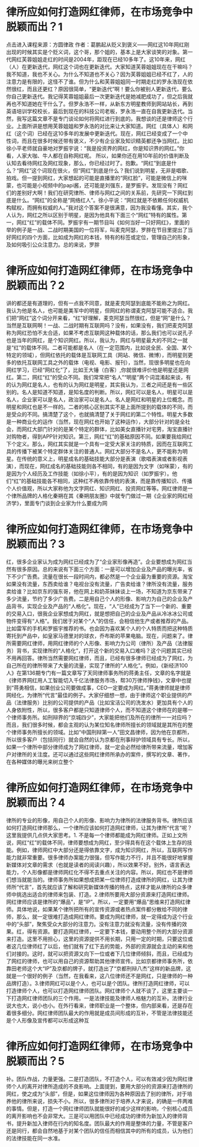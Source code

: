 # 律所应如何打造网红律师，在市场竞争中脱颖而出？1

点击进入课程来源：方圆律政 作者：葛鹏起从贬义到褒义——网红这10年网红刚出现的时候其实是个贬义词，这个哥，那个姐的，基本上是大家谈笑的对象。第一代网红芙蓉姐姐走红的时间是2004年，距现在已经10多年了。这10年来，网红（人）在更新迭代，网红这个词也在更新迭代。大家知道芙蓉姐姐现在在干嘛吗？我不知道，我也不关心。为什么不知道也不关心？因为芙蓉姐姐已经不红了，人的注意力是有限的，这怪不了谁。但为什么和芙蓉姐姐同一时期走红的罗永浩现在依然很红，而且还更红？原因很简单，“更新迭代”啊！要么你被别人更新迭代，要么你自己更新迭代。我记得芙蓉姐姐最后一次更新迭代是她减肥成功了，但之后我就再也不知道她在干什么了。但罗永浩不一样，从新东方明星教师到网站站长，再到英语培训学校校长，最后到现在的科技公司老板，罗永浩一直在自我更新迭代。当然，我写这篇文章不是专门谈论如何将网红进行到底的。我想谈的还是律师这个行业。上面所讲是想用芙蓉姐姐和罗永浩的对比来让大家知道。网红（具体人）和网红（这个词）已经在这10多年的发展中更新迭代。现在，网红已经变成了一个中性词，而且在很多时候还带有褒义，不少有企业家及知识精英都还争当网红。比如徐小平老师就自豪地对罗振宇说：“我是投资界的网红，你是知识界的网红。”你看，人家大咖、牛人都在自称网红呢。 所以，如果你还在用10年前的价值判断及认知去看待网红及网红现象，那么，你已经过时了。抱歉。“网红”到底是什么？“网红”这个词现在很火，但“网红”到底是什么？我们说到明星，无非是唱歌、拍戏。但一提到网红，大家想起的可能是直播里的“网红脸”，可能是微信上的咪蒙，也可能是小视频中的papi酱，还可能是刘强东，是罗振宇。发现没有？网红们的差别好大啊！我们在研究律所、律师与网红之间的关系前，先研究一下网红到底是什么。“网红”的全称是“网络红人”。徐小平说：“网红就是不依赖任何权威机构赋权，而拥有权威的人。”我对这个答案不是很满意，因为我没看懂。其实，我个人认为，网红之所以区别于明星，是因为他具有下面三个“网红”特有的属性。第一，网红“红”的载体不同。罗振宇有一期节目叫《如何当好一只好网红》，里面的举的例子是一战、二战时期美国的一位将军，叫麦克阿瑟，罗胖在节目里提出了当好网红的四个方面，比如成为网红的本钱，特有的标签或定位，管理自己的形象，及如何吸引公众注意力。总的来说，罗胖

# 律所应如何打造网红律师，在市场竞争中脱颖而出？2

讲的都还是有道理的，但有一点我不同意，就是麦克阿瑟到底能不能称之为网红。我认为他是名人，也可能是美军中的明星，但网红的称谓麦克阿瑟可能不适合。我们把“网红”这个词分开来看，“红”好理解，麦克阿瑟当然很红，但是“网”是什么？当然是互联网啊！一战、二战时期有互联网吗？没有，如果没有，我们把麦克阿瑟称为网红恐怕不太合适，如果不考虑互联网这种载体的话，那么我们也可以说孔子也是当年的网红，是个知识网红。所以，我认为，网红与明星最大的不同之一就是“红”的载体不同。二者可能都是名人（在一定范围内，比如说全民、全国、某个特定的领域），但网红依托的载体是互联网工具（网站、微信、微博），而明星则更多的依托互联网工具之外的载体（电视、电影、报刊），当然，现很多明星也在向网红学习，已经“网红化”了，比如王大锤（白客）,你就很难评价他是明星还是网红。第二，网红“红”的受众不同。我们常常把“名人”“明星”两个词混淆起来谈，有的认为网红是名人，也有的认为网红是明星，其实我认为，三者之间还是有一些区别的。名人是知道不知道，是知名度的判断。所以，网红可以是名人，明星可以是名人，企业家可以是名人，政治家可以是名人。名人是网红和明星的上位概念。而明星和网红也是不一样的。二者的核心区别其实不是上面所提到的载体的不同，而是受众的不同。搞清楚了这个，也就搞清楚了关于网红的第二个特性。明星大多数是一种商业化的运作（当然，现在网红也开始了这种运作），大部分针对的是全社会，而网红大部门针对的是某个特定的群体，比如美女直播针对宅男，淘宝直播针对购物者，得到APP针对知识。第三，网红“红”的基础原因不同。如果要我给网红下个定义。那么，网红其实就是一个具有一定受大家关注的特质，因而在互联网工具的传播下被某个特定群体关注的普通人。网红大部分不是名人，更不能称为明星。在传统的意义上，明星成名的基础技能大部分是表演（歌唱表演或者影视表演），而现在，网红成名的基础技能则各不相同，有的是因为文字（如咪蒙），有的是因为个人经历及工作技能（如徐小平），有的是因为知识（如罗振宇）。他们“红”的基础技能各不相同，这种红不再依靠传统的表演，而是靠传播知识、传播个人价值观，所以大家称他为文字网红、知识网红、投资网红等等。网红律师是一个律所品牌的人格化秦朔在其《秦朔朋友圈》中就专门做过一期《企业家的网红经济学》，里面专门谈到企业家为什么要成为网

# 律所应如何打造网红律师，在市场竞争中脱颖而出？3

红，很多企业家认为成为网红已经成为了“企业家形像再造”。企业要想成为网红当然有很多原因。总的来说有下面三个方面：一是可以增加企业及产品的曝光率，省下不少广告费。流量在很长一段时间内，都必然是一个企业最为重要的资源。淘宝如果没有流量，东西卖给谁？电视台没有流量，广告卖给谁？律所没有流量，服务卖给谁？比如京东的强东哥，他在网上和奶茶妹妹谈上一场，不知道为京东带来了多少流量，节约了多少广告费。二是用自己个人的形像、影响力为自己的企业及产品背书，实现企业及产品的“人格化”。现在，“人”已经成为了当下一个新的、重要的交易入口，很我企业家想成为网红，就是想把自己的企业及产品从冷冰冰公司或物件变得有“人格”。我们居于对某个“人”的信任，会相信他生产或者推荐的产品。比如雷军的手机和罗振宇推荐的书。也会因为喜欢某个人的个人特质而把这种特质寄托到产品中，如皇家马德里对的球衣，乔布斯的苹果电脑。现在，问题来了。律所需要网红律师，用网红律师的个人形像、影响力为公司（律所）及产品（法律服务）背书，实现律所的“人格化”，打开这个新的交易入口难吗？这个问题其实已经不用再回答。律所当然需要网红律师，而且，已经有很多律师已经成为了网红，为自己所在的律所带来了大量的流量，实现了律所的“人格化”。例如，《新经济100人》在第136期专门有一篇文章写了天同律师事务所的蒋勇主任，文章的名字就是《律师界网红用人工智能切入千亿法律服务市场，帮30万律师挣钱》，文章中也提到“蒋勇相信，如果创业公司要做成事，CEO一定要成为网红。”蒋勇律师就是律师网经化，为律所“代言”最佳的例子。大家仔细想一想，由于律师这个职业提供的产品（法律服务）比别的公司提供的产品（比如宝洁公司的洗发水）更加具有个人的人身依附性，所以，很多客户都是只知道律师个人，而不知道这个律师在的是哪一个律师事务所。如刑辩界的“京城四少”，大家能把他们及所在的律所一一对应吗？而且，我们很多时候，都会主观的认为某位知名律师所擅长的领域就是其所在的整个律师事务所擅长的领域。比如“中国刑辩第一人”田文昌律师，因为他在京都所，所以很多客户（包括同行）就会自然的认为京都在刑事辩护领域具有专长。所以，如果一个律所中部分律师成为了网红律师，就一定会必然给律所带来流量，增加客户对律所的关注度。还可以通过这些网红律师所承办的案件，撰写的文章、著作，在各种媒体的曝光来树立整个

# 律所应如何打造网红律师，在市场竞争中脱颖而出？4

律所的专业的形像，用自己个人的形像、影响力为律所的法律服务背书。律所应该如何打造网红律师那么，一个律所应该如何打造网红律师，让其为律所“代言”呢？这里我提供几点供大家思考。1. 不是每一个律师都能成为网红律师。正如上文所说，网红“红”的载体不同，律师要想成为网红，至少得具有在这个载体上生存的技能。例如，律师网红中大部分还是得依靠文字，成为知识网红，所以，互联网写作能力就非常重要。很多律师办案能力很强，但写作能力不行，并且不能很好地掌握新媒体对文章的需求（也就是读者的阅读兴趣），所以效果不好。别外，语言表达能力，个人形像都是律师网红化不得不去重点关注的内容。所以，网红也不是律师们想当就能当的。律师事务所如果想成把某一位律师打造成律所的网红，让其为律师所“代言”，首先就应该了解和研究新媒体传播的特点，这样才能从律所的众多律师中挑选出适合的律师来包装、打造。2.律师所要用大部分资源来打造网红律师。网红律师应该是律所的“爆品”，是“IP”。所以，一定要用“爆品”思维来打造网红律师。具体地说，如果某个律所把所有的宣传资源或者热点案件都分散给不同的律师，那么，就一定很难打造成网红律师。要成为网红律师，就一定得成为这个行业中的“头部”，聚焦受众大部分的注意力。没有注意力就没有流量，没有传播的效果。红，得有资源。要打造网红律师，一定要下本钱，要动用整个所的大部分资源来打造。这里不用担心，这里的资源提供不用长期，只用一定的时期，只要这位或者这几位律师红了以后，他们就有了红下去的势能，外部的资源就会主动的来和他们对接的。这时，就可以把资源又向下一位或者下几位律师倾斜，而且，已经成为了网红的律师，也可以用自己的资源帮助其他律师宣传。比如京都律师事务所，依靠田老师这个大“IP”及京都的牌子，就打造出了“京都刑辩八杰”这样的新品牌，这就是一个很好的例子（当然，在我看来，这八位律师还不是网红，只是律师的一种品牌打造）。3.律师网红可以是个人，也可以是个团队。律所打造网红律师，可以打造律师个人，也可以打造网红律师团队。网红律师个人就不谈了，这里主要谈一下打造网红律师团队的三个作用。一是法律技能及律师人格魅力的互补。法律行业说大也大，说小也小。在外行看来，律师职业是一个整体，但内部来看，还是存在着很多细分。网红律师团队最大的作用就是成员间形成的互补，不管是法律技能还是个人形像及宣传都可以形成这种互

# 律所应如何打造网红律师，在市场竞争中脱颖而出？5

补。团队作战，力量更强。二是打造团队，不打造个人，可以有效减少因为网红律师个人的离开对律所造成的不良影响。上面提到，要用大部分的资源来打造律所的网红，使之成为“头部”，但是，如果这位律师因为各种原因去了别的律所，对于培养他的律所来说，损失不小。所以，很多律所对于培养人才来说，的确是一件两难的事情。但是，打造一个网红律师团队就能很好的减少这样的影响，个别核心成员的离开影响也不会非常大。三是可以用团队中已经成功的律师为新加入的律师背书，提升新加入律师在行内的知名度。团队最大的作用是整体的力量，不管是客户还是同行，都会自然地基于对某个团队的信任而相信其中的所有的成员，认为他们的法律技能在同一水准。

